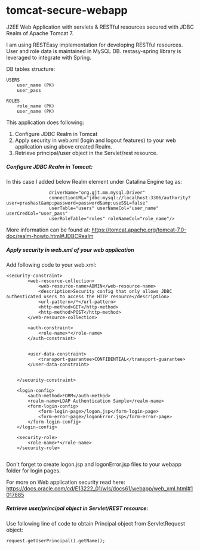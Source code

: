 # tomcat-secure-webapp
J2EE Web Application with servlets & RESTful resources secured with JDBC Realm of Apache Tomcat 7.

I am using RESTEasy implementation for developing RESTful resources. User and role data is maintained in MySQL DB.
restasy-spring library is leveraged to integrate with Spring.

DB tables structure:

``` 
USERS
    user_name (PK)
    user_pass

ROLES
    role_name (PK)
    user_name (PK)
```

This application does following:
 1. Configure JDBC Realm in Tomcat
 2. Apply security in web.xml (login and logout features) to your web application using above created Realm.
 3. Retrieve principal/user object in the Servlet/rest resource.

##### Configure JDBC Realm in Tomcat:
In this case I added below Realm element under Catalina Engine tag as:

```<Realm className="org.apache.catalina.realm.JDBCRealm"
        		driverName="org.gjt.mm.mysql.Driver"
   				connectionURL="jdbc:mysql://localhost:3306/authority?user=prashast&amp;password=password&amp;useSSL=false"
       			userTable="users" userNameCol="user_name" userCredCol="user_pass"
   				userRoleTable="roles" roleNameCol="role_name"/>
```

More information can be found at: https://tomcat.apache.org/tomcat-7.0-doc/realm-howto.html#JDBCRealm

##### Apply security in web.xml of your web application

Add following code to your web.xml:

```
<security-constraint>
        <web-resource-collection>
            <web-resource-name>ADMIN</web-resource-name>
            <description>Security config that only allows JDBC authenticated users to access the HTTP resource</description>
            <url-pattern>/*</url-pattern>
            <http-method>GET</http-method>
            <http-method>POST</http-method>
        </web-resource-collection>

        <auth-constraint>
            <role-name>*</role-name>
        </auth-constraint>

        
        <user-data-constraint>
            <transport-guarantee>CONFIDENTIAL</transport-guarantee>
        </user-data-constraint>
        

    </security-constraint>

    <login-config>
        <auth-method>FORM</auth-method>
        <realm-name>LDAP Authentication Sample</realm-name>
        <form-login-config>
            <form-login-page>/logon.jsp</form-login-page>
            <form-error-page>/logonError.jsp</form-error-page>
        </form-login-config>
    </login-config>

    <security-role>
        <role-name>*</role-name>
    </security-role>
    
```

Don't forget to create logon.jsp and logonError.jsp files to your webapp folder for login pages.

For more on Web application security read here: https://docs.oracle.com/cd/E13222_01/wls/docs61/webapp/web_xml.html#1017885

##### Retrieve user/principal object in Servlet/REST resource:

Use following line of code to obtain Principal object from ServletRequest object:

```
request.getUserPrincipal().getName();
```